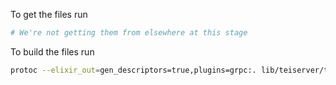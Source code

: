 To get the files run
```bash
# We're not getting them from elsewhere at this stage
```

To build the files run
```bash
protoc --elixir_out=gen_descriptors=true,plugins=grpc:. lib/teiserver/tachyon/tachyon.proto
```
